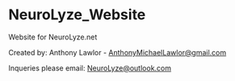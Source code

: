 # NeuroLyze_Website
 
Website for NeuroLyze.net

Created by: Anthony Lawlor - AnthonyMichaelLawlor@gmail.com

Inqueries please email: NeuroLyze@outlook.com
